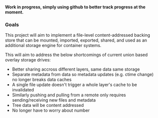**Work in progress, simply using github to better track progress at the moment.**

### Goals

This project will aim to implement a file-level content-addressed backing store
that can be mounted, imported, exported, shared, and used as an additional
storage engine for container systems.

This will aim to address the below
shortcomings of current union based overlay storage drives:

* Better sharing accross different layers, same data same storage
* Separate metadata from data so metadata updates (e.g. ctime change) no longer breaks data caches
* A single file update doesn't trigger a whole layer's cache to be invalidated
* Similarly pushing and pulling from a remote only requires sending/receiving new files and metadata
* Tree data will be content addressed
* No longer have to worry about number
